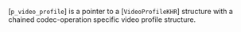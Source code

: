 [`p_video_profile`] is a pointer to a [`VideoProfileKHR`] structure
with a chained codec-operation specific video profile structure.